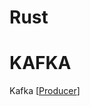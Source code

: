# Rust

# KAFKA

Kafka [[Producer]]

[//begin]: # "Autogenerated link references for markdown compatibility"
[Producer]: producer "Producer"
[//end]: # "Autogenerated link references"

